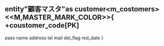 entity"顧客マスタ"as customer<m_costomers>
<<M,MASTER_MARK_COLOR>>{
   +coustomer_code[PK]
   --
   pass
   name
   address
   tel
   mail
   del_flag
   red_date
}
